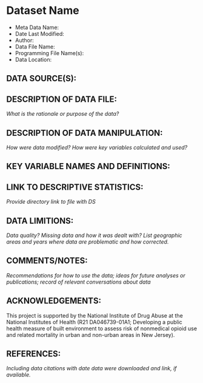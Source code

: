 
# Dataset Name # 

- Meta Data Name: 
- Date Last Modified: 
- Author: 
- Data File Name: 
- Programming File Name(s): 
- Data Location: 

## DATA SOURCE(S):

## DESCRIPTION OF DATA FILE: 
*What is the rationale or purpose of the data?*

## DESCRIPTION OF DATA MANIPULATION:
*How were data modified? How were key variables calculated and used?*

## KEY VARIABLE NAMES AND DEFINITIONS:

## LINK TO DESCRIPTIVE STATISTICS:
*Provide directory link to file with DS*

## DATA LIMITIONS:
*Data quality? Missing data and how it was dealt with? List geographic areas and years where data are problematic and how corrected.*

## COMMENTS/NOTES:  
*Recommendations for how to use the data; ideas for future analyses or publications; record of relevant conversations about data* 

## ACKNOWLEDGEMENTS:  
This project is supported by the National Institute of Drug Abuse at the National Institutes of Health (R21 DA046739-01A1; Developing a public health measure of built environment to assess risk of nonmedical opioid use and related mortality in urban and non-urban areas in New Jersey). 

## REFERENCES:
*Including data citations with date data were downloaded and link, if available.*
